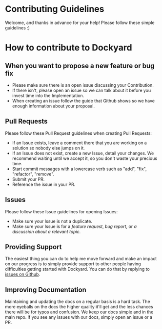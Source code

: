 # Contributing Guidelines

Welcome, and thanks in advance for your help!  Please follow these simple guidelines :)

# How to contribute to Dockyard

## When you want to propose a new feature or bug fix
* Please make sure there is an open issue discussing your Contribution.
* If there isn't, please open an issue so we can talk about it before you invest time into the Implementation.
* When creating an issue follow the guide that Github shows so we have enough information about your proposal.

## Pull Requests
Please follow these Pull Request guidelines when creating Pull Requests:
* If an Issue exists, leave a comment there that you are working on a solution so nobody else jumps on it.
* If an Issue does not exist, create a new Issue, detail your changes.  We recommend waiting until we accept it, so you don't waste your precious time.
* Start commit messages with a lowercase verb such as "add", "fix", "refactor", "remove".
* Submit your PR.
* Reference the issue in your PR.

## Issues
Please follow these Issue guidelines for opening Issues:
* Make sure your Issue is not a duplicate.
* Make sure your Issue is for a *feature request*, *bug report*, or *a discussion about a relevant topic*.

## Providing Support
The easiest thing you can do to help me move forward and make an impact on our progress is to simply provide support to other people having difficulties getting started with Dockyard. You can do that by replying to [issues on Github](https://github.com/davidkelley/dockyard/issues).

## Improving Documentation
Maintaining and updating the docs on a regular basis is a hard task. The more eyeballs on the docs the higher quality it'll get and the less chances there will be for typos and confusion. We keep our docs simple and in the main repo. If you see any issues with our docs, simply open an issue or a PR.
